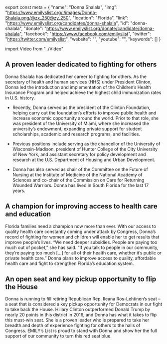 export const meta = {
  "name": "Donna Shalala",
  "img": "https://www.emilyslist.org/i/images/Donna-Shalala.png/@zx_250@zy_250",
  "location": "Florida",
  "link": "https://www.emilyslist.org/candidates/donna-shalala",
  "id": "donna-shalala",
  "donate": "https://www.emilyslist.org/donate/candidate/donna-shalala",
  "facebook": "https://www.facebook.com/emilyslist",
  "twitter": "https://twitter.com/emilyslist",
  "website": "",
  "youtube": "",
  "keywords": []
}

import Video from "../Video"

## A proven leader dedicated to fighting for others

Donna Shalala has dedicated her career to fighting for others. As the secretary of health and human services (HHS) under President Clinton, Donna led the introduction and implementation of the Children’s Health Insurance Program and helped achieve the highest child immunization rates in U.S. history.

- Recently, Donna served as the president of the Clinton Foundation, helping carry out the foundation’s efforts to improve public health and increase economic opportunity around the world. Prior to that role, she was president of the University of Miami, where she increased the university’s endowment, expanding private support for student scholarships, academic and research programs, and facilities.

- Previous positions include serving as the chancellor of the University of Wisconsin-Madison, president of Hunter College of the City University of New York, and assistant secretary for policy development and research at the U.S. Department of Housing and Urban Development.

- Donna has also served as chair of the Committee on the Future of Nursing at the Institute of Medicine of the National Academy of Sciences and co-chair of the Commission on Care for Returning Wounded Warriors. Donna has lived in South Florida for the last 17 years.

## A champion for improving access to health care and education

Florida families need a champion now more than ever. With our access to quality health care constantly coming under attack by Congress, Donna’s record of fighting for women and children will enable her to get results that improve people’s lives. “We need deeper subsidies. People are paying too much out of pocket,” she has said. “If you talk to people in our community, they’re paying too much […] for all of their health care, whether it’s public or private health care.” Donna plans to improve access to quality, affordable health care and fight to strengthen Florida’s education system.

## An open seat and key pickup opportunity to flip the House

Donna is running to fill retiring Republican Rep. Ileana Ros-Lehtinen’s seat – a seat that is considered a key pickup opportunity for Democrats in our fight to take back the House. Hillary Clinton outperformed Donald Trump by nearly 20 points in this district in 2016, and Donna has what it takes to flip this must-win seat. She is a proven leader who is prepared to take her breadth and depth of experience fighting for others to the halls of Congress. EMILY’s List is proud to stand with Donna and show her the full support of our community to turn this red seat blue.
